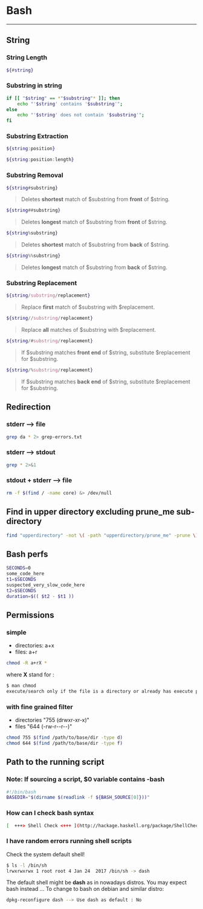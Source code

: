 # Bash

***

## String

### String Length

```bash
${#string}
```

### Substring in string

```bash
if [[ "$string" == *"$substring"* ]]; then
    echo "'$string' contains '$substring'";
else
    echo "'$string' does not contain '$substring'";
fi
```

### Substring Extraction

```bash
${string:position}
```

```bash
${string:position:length}
```

### Substring Removal

```bash
${string#substring}
```

> Deletes **shortest** match of \$substring from **front** of \$string.

```bash
${string##substring}
```

> Deletes **longest** match of \$substring from **front** of \$string.

```bash
${string%substring}
```

> Deletes **shortest** match of \$substring from **back** of \$string.

```bash
${string%%substring}
```

> Deletes **longest** match of \$substring from **back** of \$string.

### Substring Replacement

```bash
${string/substring/replacement}
```

> Replace **first** match of \$substring with \$replacement.

```bash
${string//substring/replacement}
```

> Replace **all** matches of \$substring with \$replacement.

```bash
${string/#substring/replacement}
```

> If \$substring matches **front end** of \$string, substitute \$replacement for \$substring.

```bash
${string/%substring/replacement}
```

> If \$substring matches **back end** of \$string, substitute \$replacement for \$substring.

## Redirection

### stderr --> file

```bash
grep da * 2> grep-errors.txt
```

### stderr --> stdout

```bash
grep * 2>&1
```

### stdout + stderr --> file

```bash
rm -f $(find / -name core) &> /dev/null
```


## Find in upper directory excluding **prune_me** sub-directory

```bash
find "upperdirectory" -not \( -path "upperdirectory/prune_me" -prune \) -exec bash -c 'echo "$0"' {} \;
```

## Bash perfs

```bash
SECONDS=0
some_code_here
t1=$SECONDS
suspected_very_slow_code_here
t2=$SECONDS
duration=$(( $t2 - $t1 ))
```

## Permissions

### simple

- directories: a+x
- files: a+r

```bash
chmod -R a+rX *
```

where **X** stand for :

```bash
$ man chmod
execute/search only if the file is a directory or already has execute permission for some user (X)
```

### with fine grained filter

- directories "755 (drwxr-xr-x)"
- files "644 (-rw-r--r--)"

```bash
chmod 755 $(find /path/to/base/dir -type d)
chmod 644 $(find /path/to/base/dir -type f)
```

## Path to the running script

### Note: If sourcing a script, $0 variable contains -bash

```bash
#!/bin/bash
BASEDIR="$(dirname $(readlink -f ${BASH_SOURCE[0]}))"
```

### How can I check bash syntax

```bash
[  +++> Shell Check <+++ ](http://hackage.haskell.org/package/ShellCheck)
```

### I have random errors running shell scripts

Check the system default shell!

```bash
$ ls -l /bin/sh
lrwxrwxrwx 1 root root 4 Jan 24  2017 /bin/sh -> dash
```

The default shell might be **dash** as in nowadays distros.
You may expect bash instead ...
To change to bash on debian and similar distro:

```bash
dpkg-reconfigure dash --> Use dash as default : No
```

